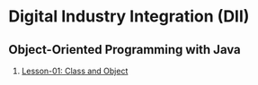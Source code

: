 # Digital Industry Integration (DII)
## Object-Oriented Programming with Java

1. [Lesson-01: Class and Object](lessons-contents/lesson01/index.md)